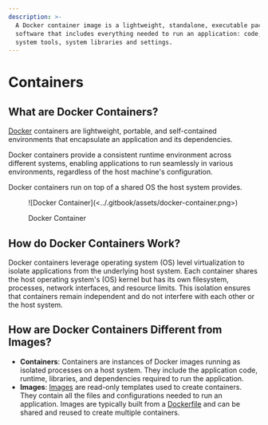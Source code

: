 ```yaml
---
description: >-
  A Docker container image is a lightweight, standalone, executable package of
  software that includes everything needed to run an application: code, runtime,
  system tools, system libraries and settings.
---
```


# Containers

## What are Docker Containers?

[Docker](overview.md#what-is-docker) containers are lightweight, portable, and self-contained environments that encapsulate an application and its dependencies.

Docker containers provide a consistent runtime environment across different systems, enabling applications to run seamlessly in various environments, regardless of the host machine's configuration.

Docker containers run on top of a shared OS the host system provides.

<figure>![Docker Container](<../.gitbook/assets/docker-container.png>)<figcaption><p>Docker Container</p></figcaption></figure>

## How do Docker Containers Work?

Docker containers leverage operating system (OS) level virtualization to isolate applications from the underlying host system. Each container shares the host operating system's (OS) kernel but has its own filesystem, processes, network interfaces, and resource limits. This isolation ensures that containers remain independent and do not interfere with each other or the host system.

## How are Docker Containers Different from Images?

* **Containers**: Containers are instances of Docker images running as isolated processes on a host system. They include the application code, runtime, libraries, and dependencies required to run the application.
* **Images**: [Images](images.md) are read-only templates used to create containers. They contain all the files and configurations needed to run an application. Images are typically built from a [Dockerfile](dockerfile.md) and can be shared and reused to create multiple containers.

##
